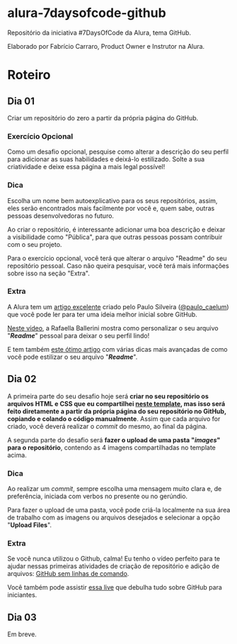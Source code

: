 # alura-7daysofcode-github
Repositório da iniciativa #7DaysOfCode da Alura, tema GitHub.

Elaborado por Fabrício Carraro, Product Owner e Instrutor na Alura.

# Roteiro

## Dia 01

Criar um repositório do zero a partir da própria página do GitHub.

### Exercício Opcional

Como um desafio opcional, pesquise como alterar a descrição do seu perfil para adicionar as suas habilidades e deixá-lo estilizado. Solte a sua criatividade e deixe essa página a mais legal possível!

### Dica

Escolha um nome bem autoexplicativo para os seus repositórios, assim, eles serão encontrados mais facilmente por você e, quem sabe, outras pessoas desenvolvedoras no futuro.

Ao criar o repositório, é interessante adicionar uma boa descrição e deixar a visibilidade como "Pública", para que outras pessoas possam contribuir com o seu projeto.

Para o exercício opcional, você terá que alterar o arquivo "Readme" do seu repositório pessoal. Caso não queira pesquisar, você terá mais informações sobre isso na seção "Extra".

### Extra

A Alura tem um [artigo excelente](https://www.alura.com.br/artigos/o-que-e-git-github) criado pelo Paulo Silveira ([@paulo_caelum](https://twitter.com/paulo_caelum)) que você pode ler para ter uma ideia melhor inicial sobre GitHub.

[Neste vídeo](https://www.youtube.com/watch?v=TsaLQAetPLU), a Rafaella Ballerini mostra como personalizar o seu arquivo "_**Readme**_" pessoal para deixar o seu perfil lindo!

E tem também [este ótimo artigo](https://www.alura.com.br/artigos/escrever-bom-readme) com várias dicas mais avançadas de como você pode estilizar o seu arquivo "_**Readme**_".

## Dia 02

A primeira parte do seu desafio hoje será **criar no seu repositório os arquivos HTML e CSS que eu compartilhei [neste template](https://github.com/fabriciocarraro/7DaysOfCode-GitHub), mas isso será feito diretamente a partir da própria página do seu repositório no GitHub, copiando e colando o código manualmente**. Assim que cada arquivo for criado, você deverá realizar o *commit* do mesmo, ao final da página.

A segunda parte do desafio será **fazer o upload de uma pasta "*images*" para o repositório**, contendo as 4 imagens compartilhadas no template acima.

### Dica

Ao realizar um *commit*, sempre escolha uma mensagem muito clara e, de preferência, iniciada com verbos no presente ou no gerúndio.

Para fazer o upload de uma pasta, você pode criá-la localmente na sua área de trabalho com as imagens ou arquivos desejados e selecionar a opção "**Upload Files**".

### Extra

Se você nunca utilizou o Github, calma! Eu tenho o vídeo perfeito para te ajudar nessas primeiras atividades de criação de repositório e adição de arquivos: [GitHub sem linhas de comando](https://www.youtube.com/watch?v=vhqTiQdUHfY).

Você também pode assistir [essa live](https://www.youtube.com/watch?v=nec3n02idMw) que debulha tudo sobre GitHub para iniciantes.

## Dia 03

Em breve.
